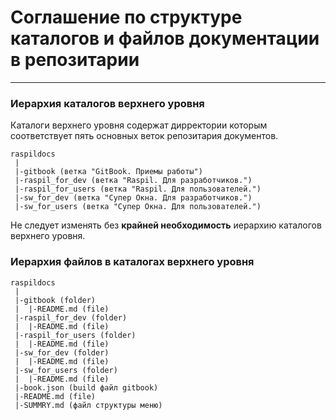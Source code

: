 # Соглашение по структуре каталогов и файлов документации в репозитарии

---

### Иерархия каталогов верхнего уровня

Каталоги верхнего уровня содержат дирректории которым соответствует пять основных 
веток репозитария документов.

```
raspildocs
 |
 |-gitbook (ветка "GitBook. Приемы работы")
 |-raspil_for_dev (ветка "Raspil. Для разработчиков.")
 |-raspil_for_users (ветка "Raspil. Для пользователей.")
 |-sw_for_dev (ветка "Cупер Окна. Для разработчиков.")
 |-sw_for_users (ветка "Cупер Окна. Для пользователей.")
```

Не следует изменять без **крайней необходимость** иерархию каталогов верхнего уровня.

### Иерархия файлов в каталогах верхнего уровня  

```
raspildocs
 |
 |-gitbook (folder)
 |  |-README.md (file)
 |-raspil_for_dev (folder)
 |  |-README.md (file)
 |-raspil_for_users (folder)
 |  |-README.md (file)
 |-sw_for_dev (folder)
 |  |-README.md (file)
 |-sw_for_users (folder)
 |  |-README.md (file)  
 |-book.json (build файл gitbook)
 |-README.md (file)
 |-SUMMRY.md (файл структуры меню)
```

